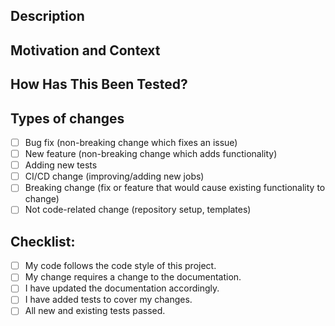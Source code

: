 <!-- Provide a general summary of your changes in the Title above. Don't forget to add Draft: to the Title. -->

## Description
<!-- Describe your changes in detail -->

## Motivation and Context
<!-- Why is this change required? What problem does it solve? -->
<!-- If it fixes an open issue, please link to the issue here. -->
<!-- Why is it a draft and what input are you looking to get from your teammates? -->

## How Has This Been Tested?
<!-- Please describe in detail how you tested your changes. -->
<!-- Include details of your testing environment, and the tests you ran to -->
<!-- see how your change affects other areas of the code, etc. -->
<!-- You can leave it empty for a draft, please use it when you put -->
<!-- your draft into a ready state-->

## Types of changes
<!-- What types of changes does your code introduce? Put an `x` in all the boxes that apply: -->
- [ ] Bug fix (non-breaking change which fixes an issue)
- [ ] New feature (non-breaking change which adds functionality)
- [ ] Adding new tests
- [ ] CI/CD change (improving/adding new jobs)
- [ ] Breaking change (fix or feature that would cause existing functionality to change)
- [ ] Not code-related change (repository setup, templates)

## Checklist:
<!-- Go over all the following points, and put an `x` in all the boxes that apply. -->
- [ ] My code follows the code style of this project.
- [ ] My change requires a change to the documentation.
- [ ] I have updated the documentation accordingly.
- [ ] I have added tests to cover my changes.
- [ ] All new and existing tests passed.
